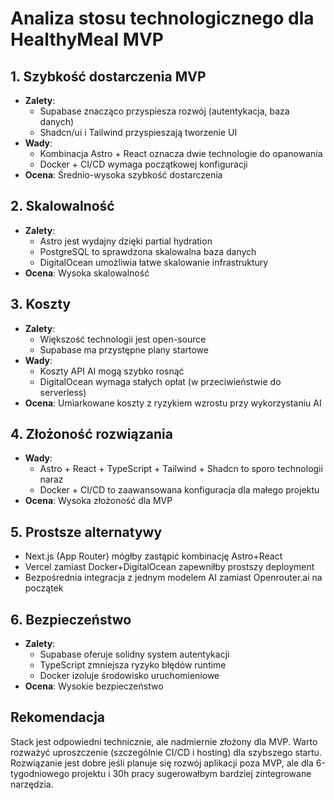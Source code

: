 # Analiza stosu technologicznego dla HealthyMeal MVP

## 1. Szybkość dostarczenia MVP
- **Zalety**: 
  - Supabase znacząco przyspiesza rozwój (autentykacja, baza danych)
  - Shadcn/ui i Tailwind przyspieszają tworzenie UI
- **Wady**: 
  - Kombinacja Astro + React oznacza dwie technologie do opanowania
  - Docker + CI/CD wymaga początkowej konfiguracji
- **Ocena**: Średnio-wysoka szybkość dostarczenia

## 2. Skalowalność
- **Zalety**:
  - Astro jest wydajny dzięki partial hydration
  - PostgreSQL to sprawdzona skalowalna baza danych
  - DigitalOcean umożliwia łatwe skalowanie infrastruktury
- **Ocena**: Wysoka skalowalność

## 3. Koszty
- **Zalety**:
  - Większość technologii jest open-source
  - Supabase ma przystępne plany startowe
- **Wady**:
  - Koszty API AI mogą szybko rosnąć
  - DigitalOcean wymaga stałych opłat (w przeciwieństwie do serverless)
- **Ocena**: Umiarkowane koszty z ryzykiem wzrostu przy wykorzystaniu AI

## 4. Złożoność rozwiązania
- **Wady**:
  - Astro + React + TypeScript + Tailwind + Shadcn to sporo technologii naraz
  - Docker + CI/CD to zaawansowana konfiguracja dla małego projektu
- **Ocena**: Wysoka złożoność dla MVP

## 5. Prostsze alternatywy
- Next.js (App Router) mógłby zastąpić kombinację Astro+React
- Vercel zamiast Docker+DigitalOcean zapewniłby prostszy deployment
- Bezpośrednia integracja z jednym modelem AI zamiast Openrouter.ai na początek

## 6. Bezpieczeństwo
- **Zalety**:
  - Supabase oferuje solidny system autentykacji
  - TypeScript zmniejsza ryzyko błędów runtime
  - Docker izoluje środowisko uruchomieniowe
- **Ocena**: Wysokie bezpieczeństwo

## Rekomendacja

Stack jest odpowiedni technicznie, ale nadmiernie złożony dla MVP. Warto rozważyć uproszczenie (szczególnie CI/CD i hosting) dla szybszego startu. Rozwiązanie jest dobre jeśli planuje się rozwój aplikacji poza MVP, ale dla 6-tygodniowego projektu i 30h pracy sugerowałbym bardziej zintegrowane narzędzia.